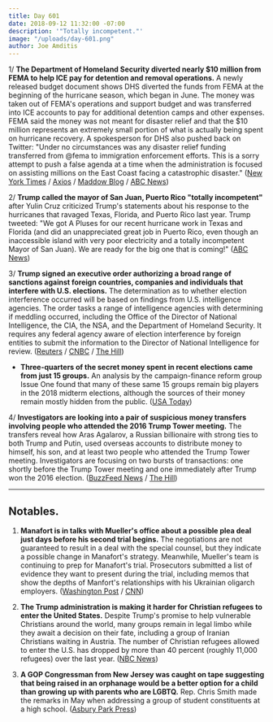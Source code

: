 ```yaml
---
title: Day 601
date: 2018-09-12 11:32:00 -07:00
description: '"Totally incompetent."'
image: "/uploads/day-601.png"
author: Joe Amditis
---
```


1/ **The Department of Homeland Security diverted nearly $10 million from FEMA to help ICE pay for detention and removal operations.** A newly released budget document shows DHS diverted the funds from FEMA at the beginning of the hurricane season, which began in June. The money was taken out of FEMA's operations and support budget and was transferred into ICE accounts to pay for additional detention camps and other expenses. FEMA said the money was not meant for disaster relief and that the $10 million represents an extremely small portion of what is actually being spent on hurricane recovery. A spokesperson for DHS also pushed back on Twitter: "Under no circumstances was any disaster relief funding transferred from @fema to immigration enforcement efforts. This is a sorry attempt to push a false agenda at a time when the administration is focused on assisting millions on the East Coast facing a catastrophic disaster." ([New York Times](https://www.nytimes.com/2018/09/12/us/politics/fema-ice-immigration-detention.html) / [Axios](https://www.axios.com/trump-transfer-almost-10k-from-fema-budget-to-ice--c6023a2f-5778-4c6d-992e-3f6da13bce25.html) / [Maddow Blog](https://twitter.com/MaddowBlog/status/1039683959398060032) / [ABC News](https://abcnews.go.com/Politics/merkley-accuses-dhs-scandal-taking-funds-fema-fact/story?id=57770237))

2/ **Trump called the mayor of San Juan, Puerto Rico "totally incompetent"** after Yulin Cruz criticized Trump's statements about his response to the hurricanes that ravaged Texas, Florida, and Puerto Rico last year. Trump tweeted: "We got A Pluses for our recent hurricane work in Texas and Florida (and did an unappreciated great job in Puerto Rico, even though an inaccessible island with very poor electricity and a totally incompetent Mayor of San Juan). We are ready for the big one that is coming!" ([ABC News](https://abcnews.go.com/Politics/president-trump-calls-san-juan-mayor-totally-incompetent/story?id=57767633))

3/ **Trump signed an executive order authorizing a broad range of sanctions against foreign countries, companies and individuals that interfere with U.S. elections.** The determination as to whether election interference occurred will be based on findings from U.S. intelligence agencies. The order tasks a range of intelligence agencies with determining if meddling occurred, including the Office of the Director of National Intelligence, the CIA, the NSA, and the Department of Homeland Security. It requires any federal agency aware of election interference by foreign entities to submit the information to the Director of National Intelligence for review. ([Reuters](https://www.reuters.com/article/us-usa-cyber-election-exclusive/exclusive-trump-to-target-foreign-meddling-in-u-s-elections-with-sanctions-order-sources-idUSKCN1LR2IO) / [CNBC](https://www.cnbc.com/2018/09/12/trump-authorizes-broad-sanctions-on-future-election-interference.html) / [The Hill](http://thehill.com/policy/cybersecurity/406290-trump-authorizes-sanctions-against-foreign-governments-that-interfere-in))

* **Three-quarters of the secret money spent in recent elections came from just 15 groups.** An analysis by the campaign-finance reform group Issue One found that many of these same 15 groups remain big players in the 2018 midterm elections, although the sources of their money remain mostly hidden from the public. ([USA Today](https://www.usatoday.com/story/news/politics/elections/2018/09/12/three-quarters-secret-political-money-comes-15-groups/1272183002/))

4/ **Investigators are looking into a pair of suspicious money transfers involving people who attended the 2016 Trump Tower meeting.** The transfers reveal how Aras Agalarov, a Russian billionaire with strong ties to both Trump and Putin, used overseas accounts to distribute money to himself, his son, and at least two people who attended the Trump Tower meeting. Investigators are focusing on two bursts of transactions: one shortly before the Trump Tower meeting and one immediately after Trump won the 2016 election. ([BuzzFeed News](https://www.buzzfeednews.com/article/anthonycormier/trump-tower-meeting-suspicious-transactions-agalarov) / [The Hill](http://thehill.com/blogs/blog-briefing-room/news/406252-investigators-looking-at-suspicious-money-transfers-after-trump))

---

## Notables.

1. **Manafort is in talks with Mueller's office about a possible plea deal just days before his second trial begins.** The negotiations are not guaranteed to result in a deal with the special counsel, but they indicate a possible change in Manafort's strategy. Meanwhile, Mueller's team is continuing to prep for Manafort's trial. Prosecutors submitted a list of evidence they want to present during the trial, including memos that show the depths of Manfort's relationships with his Ukrainian oligarch employers. ([Washington Post](https://www.washingtonpost.com/politics/manafort-in-talks-with-prosecutors-about-possible-plea-according-to-people-familiar-with-the-discussions/2018/09/11/5b98b64c-b60e-11e8-a7b5-adaaa5b2a57f_story.html?utm_term=.a9d9ccf30cbf) / [CNN](https://www.cnn.com/2018/09/12/politics/mueller-team-continues-prep-for-manafort-trial/index.html))

2. **The Trump administration is making it harder for Christian refugees to enter the United States.** Despite Trump's promise to help vulnerable Christians around the world, many groups remain in legal limbo while they await a decision on their fate, including a group of Iranian Christians waiting in Austria. The number of Christian refugees allowed to enter the U.S. has dropped by more than 40 percent (roughly 11,000 refugees) over the last year. ([NBC News](https://www.nbcnews.com/politics/immigration/despite-trump-s-promise-protect-them-christian-refugees-struggle-enter-n908501))

3. **A GOP Congressman from New Jersey was caught on tape suggesting that being raised in an orphanage would be a better option for a child than growing up with parents who are LGBTQ.** Rep. Chris Smith made the remarks in May when addressing a group of student constituents at a high school. ([Asbury Park Press](https://www.app.com/story/news/local/lgbtq/2018/09/12/chris-smith-congress-new-jersey-gay-adoption-lgbtq-colts-neck/1279566002/))